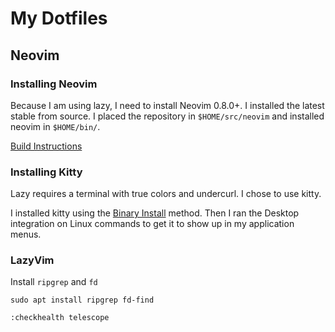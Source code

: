 # My Dotfiles

## Neovim

### Installing Neovim

Because I am using lazy, I need to install Neovim 0.8.0+.
I installed the latest stable from source.
I placed the repository in `$HOME/src/neovim` and installed neovim in `$HOME/bin/`.

[Build Instructions](https://github.com/neovim/neovim/blob/master/BUILD.md)

### Installing Kitty

Lazy requires a terminal with true colors and undercurl.
I chose to use kitty.

I installed kitty using the [Binary Install](https://sw.kovidgoyal.net/kitty/binary/) method.
Then I ran the Desktop integration on Linux commands to get it to show up in my application menus.


### LazyVim

Install `ripgrep` and `fd`

```
sudo apt install ripgrep fd-find
```

```
:checkhealth telescope
```
